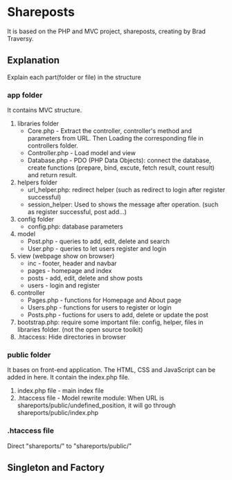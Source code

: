 # Shareposts
It is based on the PHP and MVC project, shareposts, creating by Brad Traversy.
## Explanation
Explain each part(folder or file) in the structure
### app folder
It contains MVC structure.
 1. libraries folder
    * Core.php - Extract the controller, controller's method and parameters from URL. Then Loading the corresponding file in controllers folder.
    * Controller.php - Load model and view
    * Database.php - PDO (PHP Data Objects): connect the database, create functions (prepare, bind, excute, fetch result, count result) and return result.
 2. helpers folder
    * url_helper.php: redirect helper (such as redirect to login after register successful)
    * session_helper: Used to shows the message after operation. (such as register successful, post add...)
 3. config folder
    * config.php: database parameters
 4. model 
    * Post.php - queries to add, edit, delete and search
    * User.php - queries to let users register and login
 5. view (webpage show on browser)
    * inc - footer, header and navbar
    * pages - homepage and index
    * posts - add, edit, delete and show posts
    * users - login and register
 6. controller 
     * Pages.php - functions for Homepage and About page
     * Users.php - functions for users to register or login
     * Posts.php - fuctions for users to add, delete or update the post
 7. bootstrap.php: require some important file: config, helper, files in libraries folder. (not the open source toolkit)
 8. .htaccess: Hide directories in browser 
### public folder
It bases on front-end application. The HTML, CSS and JavaScript can be added in here. It contain the index.php file.
 1. index.php file - main index file
 2. .htaccess file - Model rewrite module: When URL is shareports/public/undefined_position, it will go through shareports/public/index.php
### .htaccess file
Direct "shareports/" to "shareports/public/"

## Singleton and Factory

